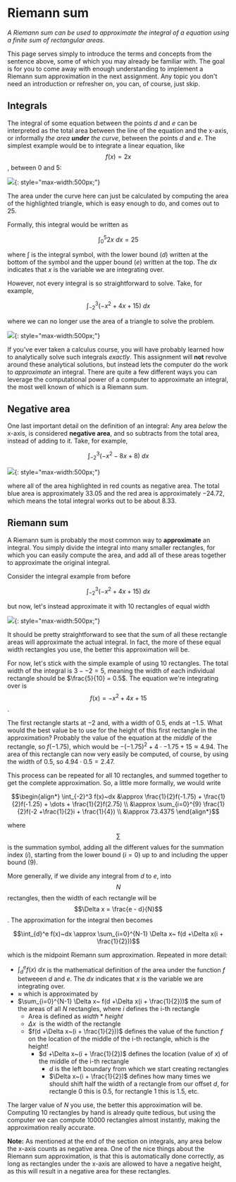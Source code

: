 # Riemann sum

*A Riemann sum can be used to approximate the integral of a equation using a
finite sum of rectangular areas.*

This page serves simply to introduce the terms and concepts from the sentence
above, some of which you may already be familiar with. The goal is for you to
come away with enough understanding to implement a Riemann sum approximation in
the next assignment. Any topic you don't need an introduction or refresher on,
you can, of course, just skip.

## Integrals

The integral of some equation between the points $d$ and $e$ can be interpreted
as the total area between the line of the equation and the x-axis, or
informally *the area **under** the curve*, between the points $d$ and $e$.
The simplest example would be to integrate a linear equation, like
$$f(x) = 2x$$, between 0 and 5:

![](../../../assets/linear.png){: style="max-width:500px;"}

The area under the curve here can just be calculated by computing the area of
the highlighted triangle, which is easy enough to do, and comes out to $25$.

Formally, this integral would be written as

$$\int_{0}^5 2x~dx = 25$$

where $\int$ is the integral symbol, with the lower bound ($d$) written at the
bottom of the symbol and the upper bound ($e$) written at the top. The $dx$
indicates that $x$ is the variable we are integrating over.

However, not every integral is so straightforward to solve. Take, for example,

$$\int_{-2}^3 (-x^2 + 4x + 15)~dx$$

where we can no longer use the area of a triangle to solve the problem.

![](../../../assets/quadratic.png){: style="max-width:500px;"}

If you've ever taken a calculus course, you will have probably learned how to
analytically solve such integrals *exactly*. This assignment will **not** revolve
around these analytical solutions, but instead lets the computer do the
work to *approximate* an integral. There are quite a few different ways you can
leverage the computational power of a computer to approximate an integral, the
most well known of which is a Riemann sum.

## Negative area

One last important detail on the definition of an integral: Any area *below*
the x-axis, is considered **negative area**, and so subtracts from the
total area, instead of adding to it. Take, for example,

$$\int_{-2}^3 (-x^2 - 8x + 8)~dx$$

![](../../../assets/negative.png){: style="max-width:500px;"}

where all of the area highlighted in red counts as negative area. The total
blue area is approximately $33.05$ and the red area is approximately $-24.72$,
which means the total integral works out to be about $8.33$.

## Riemann sum

A Riemann sum is probably the most common way to **approximate** an integral.
You simply divide the integral into many smaller rectangles, for which you can
easily compute the area, and add all of these areas together to approximate the
original integral.

Consider the integral example from before

$$\int_{-2}^3 (-x^2 + 4x + 15)~dx$$

but now, let's instead approximate it with 10 rectangles of equal width

![](../../../assets/riemann.png){: style="max-width:500px;"}

It should be pretty straightforward to see that the sum of all these rectangle
areas will approximate the actual integral. In fact, the more of these equal
width rectangles you use, the better this approximation will be.

For now, let's stick with the simple example of using 10 rectangles. The total
width of the integral is $3 - -2 = 5$, meaning the width of each individual
rectangle should be $\frac{5}{10} = 0.5$. The equation we're integrating over
is $$f(x) = -x^2 + 4x + 15$$.

The first rectangle starts at $-2$ and, with a width of $0.5$, ends at $-1.5$.
What would the best value be to use for the height of this first rectangle in
the approximation? Probably the value of the equation at the *middle* of the
rectangle, so $f(-1.75)$, which would be $-(-1.75)^2 + 4 \cdot -1.75 + 15 \approx
4.94$. The area of this rectangle can now very easily be computed, of course, by
using the width of $0.5$, so $4.94 \cdot 0.5 = 2.47$.

This process can be repeated for all 10 rectangles, and summed together to get
the complete approximation. So, a little more formally, we would write

$$\begin{align*}
    \int_{-2}^3 f(x)~dx &\approx \frac{1}{2}f(-1.75) +
        \frac{1}{2}f(-1.25) + \dots + \frac{1}{2}f(2.75) \\
    &\approx \sum_{i=0}^{9} \frac{1}{2}f(-2 +\frac{1}{2}i + \frac{1}{4}) \\
    &\approx 73.4375
\end{align*}$$

where $$\sum$$ is the summation symbol, adding all the different values for the
summation index ($i$), starting from the lower bound ($i=0$) up to and
including the upper bound ($9$).

More generally, if we divide any integral from $d$ to $e$, into $$N$$
rectangles, then the width of each rectangle will be $$\Delta x = \frac{e -
d}{N}$$. The approximation for the integral then becomes

$$\int_{d}^e f(x)~dx \approx \sum_{i=0}^{N-1} \Delta x~ f(d +\Delta x(i +
\frac{1}{2}))$$

which is the midpoint Riemann sum approximation. Repeated in more detail:

- $\int_{d}^e f(x)~dx$ is the mathematical definition of the area under the function $f$ betweeen $d$ and $e$. The $dx$
indicates that $x$ is the variable we are integrating over.
- $\approx$ which is approximated by
- $\sum_{i=0}^{N-1} \Delta x~ f(d +\Delta x(i + \frac{1}{2}))$ the sum of the areas of all $N$ rectangles, where $i$ defines the i-th rectangle
  - Area is defined as $width * height$
  - $\Delta x~$ is the width of the rectangle
  - $f(d +\Delta x~(i + \frac{1}{2}))$ defines the value of the function $f$ on the location of the middle of the i-th rectangle, which is the height!
    - $d +\Delta x~(i + \frac{1}{2})$ defines the location (value of $x$) of the middle of the i-th rectangle
      - $d$ is the left boundary from which we start creating rectangles
      - $\Delta x~(i + \frac{1}{2})$ defines how many times we should shift half the width of a rectangle from our offset $d$, for rectangle 0 this is 0.5, for rectangle 1 this is 1.5, etc. 

The larger value of $N$ you use, the better this approximation will be.
Computing 10 rectangles by hand is already quite tedious, but using the
computer we can compute $10000$ rectangles almost instantly, making the
approximation really accurate.

**Note:** As mentioned at the end of the section on integrals, any area below
the x-axis counts as negative area. One of the nice things about the Riemann
sum approximation, is that this is automatically done correctly, as long as
rectangles under the x-axis are allowed to have a negative height, as this will
result in a negative area for these rectangles.
